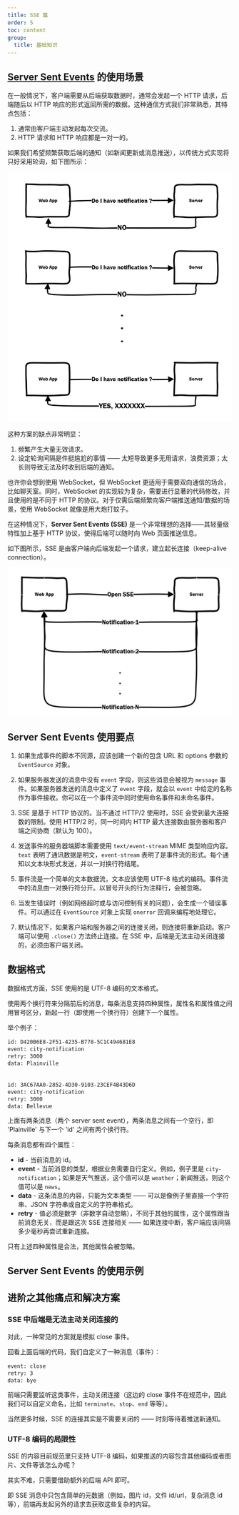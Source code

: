 ```yaml
---
title: SSE 篇
order: 5
toc: content
group:
  title: 基础知识
---
```


## [Server Sent Events](https://developer.mozilla.org/zh-CN/docs/Web/API/Server-sent_events/Using_server-sent_events) 的使用场景

在一般情况下，客户端需要从后端获取数据时，通常会发起一个 HTTP 请求，后端随后以 HTTP 响应的形式返回所需的数据。这种通信方式我们非常熟悉，其特点包括：

1. 通常由客户端主动发起每次交流。
2. HTTP 请求和 HTTP 响应都是一对一的。

如果我们希望频繁获取后端的通知（如新闻更新或消息推送），以传统方式实现将只好采用轮询，如下图所示：

![轮询示意图](https://raw.githubusercontent.com/chuenwei0129/my-picgo-repo/master/react/20241026220418.png)

这种方案的缺点非常明显：

1. 频繁产生大量无效请求。
2. 设定轮询间隔是件挺尴尬的事情 —— 太短导致更多无用请求，浪费资源；太长则导致无法及时收到后端的通知。

也许你会想到使用 WebSocket，但 WebSocket 更适用于需要双向通信的场合，比如聊天室。同时，WebSocket 的实现较为复杂，需要进行显著的代码修改，并且使用的是不同于 HTTP 的协议。对于仅需后端频繁向客户端推送通知/数据的场景，使用 WebSocket 就像是用大炮打蚊子。

在这种情况下，**Server Sent Events (SSE)** 是一个非常理想的选择——其轻量级特性加上基于 HTTP 协议，使得后端可以随时向 Web 页面推送信息。

如下图所示，SSE 是由客户端向后端发起一个请求，建立起长连接（keep-alive connection）。

![SSE 连接示意图](https://raw.githubusercontent.com/chuenwei0129/my-picgo-repo/master/react/20241026220610.png)

## Server Sent Events 使用要点

1. 如果生成事件的脚本不同源，应该创建一个新的包含 URL 和 options 参数的 `EventSource` 对象。

2. 如果服务器发送的消息中没有 `event` 字段，则这些消息会被视为 `message` 事件。如果服务器发送的消息中定义了 `event` 字段，就会以 `event` 中给定的名称作为事件接收。你可以在一个事件流中同时使用命名事件和未命名事件。

3. SSE 是基于 HTTP 协议的。当不通过 HTTP/2 使用时，SSE 会受到最大连接数的限制。使用 HTTP/2 时，同一时间内 HTTP 最大连接数由服务器和客户端之间协商（默认为 100）。

4. 发送事件的服务器端脚本需要使用 `text/event-stream` MIME 类型响应内容。`text` 表明了通讯数据是明文，`event-stream` 表明了是事件流的形式。每个通知以文本块形式发送，并以一对换行符结尾。

5. 事件流是一个简单的文本数据流，文本应该使用 UTF-8 格式的编码。事件流中的消息由一对换行符分开。以冒号开头的行为注释行，会被忽略。

6. 当发生错误时（例如网络超时或与访问控制有关的问题），会生成一个错误事件。可以通过在 `EventSource` 对象上实现 `onerror` 回调来编程地处理它。

7. 默认情况下，如果客户端和服务器之间的连接关闭，则连接将重新启动。客户端可以使用 `.close()` 方法终止连接。在 SSE 中，后端是无法主动关闭连接的，必须由客户端关闭。

## 数据格式

数据格式方面，SSE 使用的是 UTF-8 编码的文本格式。

使用两个换行符来分隔前后的消息，每条消息支持四种属性，属性名和属性值之间用冒号区分，新起一行（即使用一个换行符）创建下一个属性。

举个例子：

```plaintext
id: D420B6E8-2F51-4235-B778-5C1C494681E8
event: city-notification
retry: 3000
data: Plainville


id: 3AC67AA0-2852-4D30-9103-23CEF4B43D6D
event: city-notification
retry: 3000
data: Bellevue
```

上面有两条消息（两个 server sent event），两条消息之间有一个空行，即 'Plainville' 与下一个 'id' 之间有两个换行符。

每条消息都有四个属性：

- **id** - 当前消息的 id。
- **event** - 当前消息的类型，根据业务需要自行定义。例如，例子里是 `city-notification`；如果是天气推送，这个值可以是 `weather`；新闻推送，则这个值可以是 `news`。
- **data** - 这条消息的内容，只能为文本类型 —— 可以是像例子里直接一个字符串、JSON 字符串或自定义的字符串格式。
- **retry** - 值必须是数字（非数字自动忽略），不同于其他的属性，这个属性跟当前消息无关，而是跟这次 SSE 连接相关 —— 如果连接中断，客户端应该间隔多少毫秒再尝试重新连接。

只有上述四种属性是合法，其他属性会被忽略。

## Server Sent Events 的使用示例

<code id="sse-demo1" src="../../../playground/sse-test/demo3.tsx"></code>

## 进阶之其他痛点和解决方案

### SSE 中后端是无法主动关闭连接的

对此，一种常见的方案就是模拟 close 事件。

回看上面后端的代码，我们自定义了一种消息（事件）：

```plaintext
event: close
retry: 3
data: bye
```

前端只需要监听这类事件，主动关闭连接（这边的 close 事件不在规范中，因此我们可以自定义命名，比如 `terminate`、`stop`、`end` 等等）。

当然更多时候，SSE 的连接其实是不需要关闭的 —— 时刻等待着推送新通知。

### UTF-8 编码的局限性

SSE 的内容目前规范里只支持 UTF-8 编码，如果推送的内容包含其他编码或者图片、文件等该怎么办呢？

其实不难，只需要借助额外的后端 API 即可。

即 SSE 消息中只包含简单的元数据（例如，图片 id，文件 id/url，复杂消息 id 等），前端再发起另外的请求去获取这些复杂的内容。
